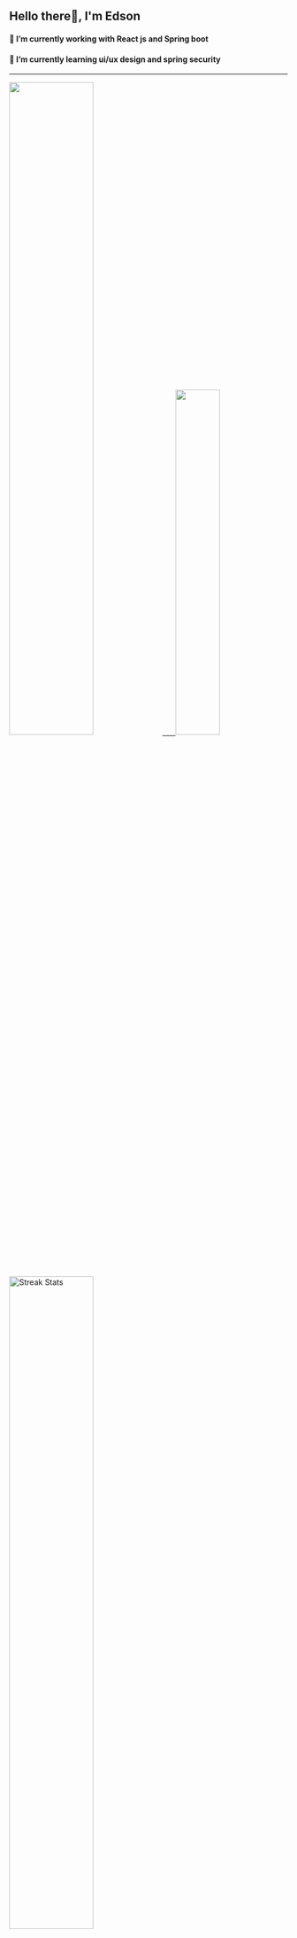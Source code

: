 
## Hello there👋, I'm Edson 

#### 🔭 I’m currently working with React js and Spring boot 
#### 🌱 I’m currently learning ui/ux design and spring security
---
    
  

 <p align="left">
  <a href="https://github.com/EdsonNhancale">
  <img width=55% src="https://github-readme-stats.vercel.app/api?username=EdsonNhancale&show_icons=true&theme=dracula&include_all_commits=true&count_private=true"/>&nbsp;&nbsp;&nbsp;&nbsp;&nbsp;
  <img  width=40% src="https://github-readme-stats.vercel.app/api/top-langs/?username=EdsonNhancale&layout=compact&langs_count=7&theme=dracula"/>
</p>

  <p align="left">
    <a href="https://github.com/EdsonNhancale"><img width=55% alt="Streak Stats" src="https://github-readme-streak-stats.herokuapp.com/?user=EdsonNhancale&theme=dracula"/></a>
   </p>

 
 <!--START_SECTION:waka-->

```txt
From: 16 November 2022 - To: 28 August 2023

Total Time: 586 hrs 12 mins

JavaScript        382 hrs 21 mins ████████████████▒░░░░░░░░   65.22 %
TypeScript        130 hrs 27 mins █████▓░░░░░░░░░░░░░░░░░░░   22.25 %
JSON              14 hrs 10 mins  ▓░░░░░░░░░░░░░░░░░░░░░░░░   02.42 %
Dart              14 hrs 6 mins   ▓░░░░░░░░░░░░░░░░░░░░░░░░   02.41 %
Other             9 hrs 33 mins   ▒░░░░░░░░░░░░░░░░░░░░░░░░   01.63 %
```

<!--END_SECTION:waka-->

<div> 
  <a href="www.linkedin.com/in/edson-nhancale-7849781a6" target="_blank"><img src="https://img.shields.io/badge/-LinkedIn-%230077B5?style=for-the-badge&logo=linkedin&logoColor=white" target="_blank"></a> 

</div>

